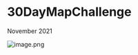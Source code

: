 # 30DayMapChallenge

November 2021


![image.png](https://raw.githubusercontent.com/qilin2/30DayMapChallenge/master/images/readme.png)
